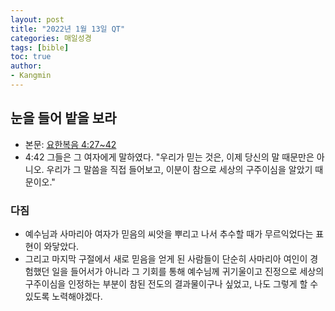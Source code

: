 ```yaml
---
layout: post
title: "2022년 1월 13일 QT"
categories: 매일성경
tags: [bible]
toc: true
author:
- Kangmin
---
```


## 눈을 들어 밭을 보라
- 본문: [요한복음 4:27~42](https://www.bskorea.or.kr/bible/korbibReadpage.php?version=SAENEW&book=jhn&chap=4&sec=27&cVersion=&fontSize=15px&fontWeight=normal#focus)
- 4:42 그들은 그 여자에게 말하였다. "우리가 믿는 것은, 이제 당신의 말 때문만은 아니오. 우리가 그 말씀을 직접 들어보고, 이분이 참으로 세상의 구주이심을 알았기 때문이오." 

### 다짐
- 예수님과 사마리아 여자가 믿음의 씨앗을 뿌리고 나서 추수할 때가 무르익었다는 표현이 와닿았다.
- 그리고 마지막 구절에서 새로 믿음을 얻게 된 사람들이 단순히 사마리아 여인이 경험했던 일을 들어서가 아니라 그 기회를 통해 예수님께 귀기울이고 진정으로 세상의 구주이심을 인정하는 부분이
  참된 전도의 결과물이구나 싶었고, 나도 그렇게 할 수 있도록 노력해야겠다.
